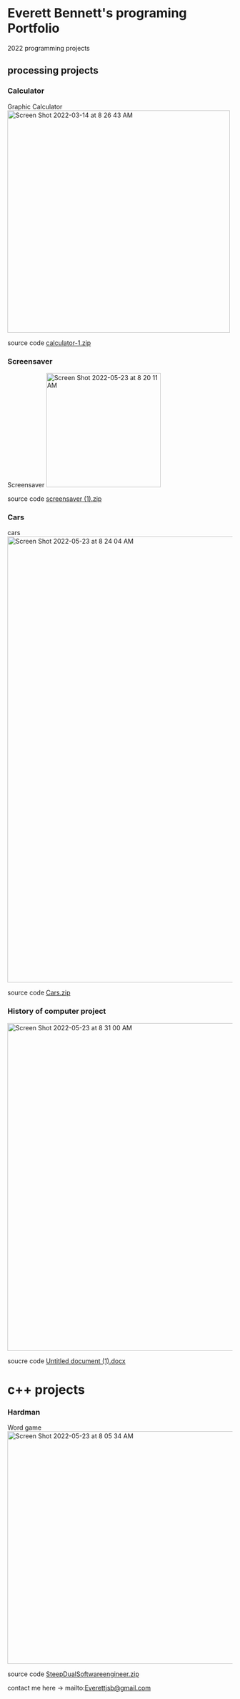 # Everett Bennett's programing Portfolio

2022 programming projects

## processing projects

### Calculator 

Graphic Calculator
<img width="498" alt="Screen Shot 2022-03-14 at 8 26 43 AM" src="https://user-images.githubusercontent.com/89047475/158193829-cbfd1beb-e1a8-4a21-8690-fb6258f2d83d.png">

source code
[calculator-1.zip](https://github.com/EverettSB/computerprogramming2022/files/8245835/calculator-1.zip)


### Screensaver

Screensaver
<img width="256" alt="Screen Shot 2022-05-23 at 8 20 11 AM" src="https://user-images.githubusercontent.com/89047475/169840775-cb9f8285-6aaa-4ca4-bd60-f8689010392d.png">

source code
[screensaver (1).zip](https://github.com/EverettSB/computerprogramming2022/files/8755316/screensaver.1.zip)



### Cars
cars
<img width="999" alt="Screen Shot 2022-05-23 at 8 24 04 AM" src="https://user-images.githubusercontent.com/89047475/169841450-96f34265-8495-43da-971c-3e5301e5f354.png">

source code
[Cars.zip](https://github.com/EverettSB/computerprogramming2022/files/8755346/Cars.zip)


### History of computer project
<img width="734" alt="Screen Shot 2022-05-23 at 8 31 00 AM" src="https://user-images.githubusercontent.com/89047475/169842817-91f2610e-aa02-4a97-b239-71dccfc3dc41.png">

soucre code 
[Untitled document (1).docx](https://github.com/EverettSB/computerprogramming2022/files/8755411/Untitled.document.1.docx)



# c++ projects

### Hardman

Word game
<img width="521" alt="Screen Shot 2022-05-23 at 8 05 34 AM" src="https://user-images.githubusercontent.com/89047475/169837981-d22e15b2-0c7c-4a60-8f69-6a8bcc12af69.png">

source code
[SteepDualSoftwareengineer.zip](https://github.com/EverettSB/computerprogramming2022/files/8755218/SteepDualSoftwareengineer.zip)

contact me here -> 
mailto:Everettjsb@gmail.com
